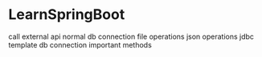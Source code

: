 # LearnSpringBoot
call external api
normal db connection
file operations
json operations
jdbc template db connection
important methods
